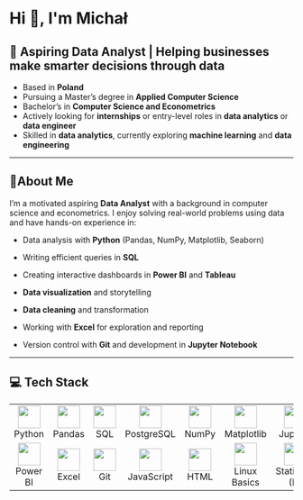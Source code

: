 # Hi 👋, I'm Michał

## 🎯 **Aspiring Data Analyst** | Helping businesses make smarter decisions through data


- Based in **Poland**  
- Pursuing a Master’s degree in **Applied Computer Science**  
- Bachelor’s in **Computer Science and Econometrics**  
- Actively looking for **internships** or entry-level roles in **data analytics** or **data engineer**
- Skilled in **data analytics**, currently exploring **machine learning** and **data engineering**



---

## 📌About Me
I’m a motivated aspiring **Data Analyst** with a background in computer science and econometrics.
I enjoy solving real-world problems using data and have hands-on experience in:

- Data analysis with **Python** (Pandas, NumPy, Matplotlib, Seaborn)

- Writing efficient queries in **SQL**

- Creating interactive dashboards in **Power BI** and **Tableau**

- **Data visualization** and storytelling

- **Data cleaning** and transformation

- Working with **Excel** for exploration and reporting

- Version control with **Git** and development in **Jupyter Notebook**

---
<h2>💻 Tech Stack</h2>

<table>
  <tr>
    <td align="center"><img src="https://cdn.jsdelivr.net/gh/devicons/devicon/icons/python/python-original.svg" width="40"/><br>Python</td>
    <td align="center"><img src="https://cdn.jsdelivr.net/gh/devicons/devicon/icons/pandas/pandas-original.svg" width="40"/><br>Pandas</td>
    <td align="center"><img src="https://cdn.jsdelivr.net/gh/devicons/devicon/icons/mysql/mysql-original.svg" width="40"/><br>SQL</td>
    <td align="center"><img src="https://cdn.jsdelivr.net/gh/devicons/devicon/icons/postgresql/postgresql-original.svg" width="40"/><br>PostgreSQL</td>
    <td align="center"><img src="https://cdn.jsdelivr.net/gh/devicons/devicon/icons/numpy/numpy-original.svg" width="40"/><br>NumPy</td>
    <td align="center"><img src="https://cdn.jsdelivr.net/gh/devicons/devicon/icons/matplotlib/matplotlib-original.svg" width="40"/><br>Matplotlib</td>
    <td align="center"><img src="https://cdn.jsdelivr.net/gh/devicons/devicon/icons/jupyter/jupyter-original.svg" width="40"/><br>Jupyter</td>
  </tr>
  <tr>
    <td align="center"><img src="https://img.icons8.com/color/48/power-bi.png" width="40"/><br>Power BI</td>
    <td align="center"><img src="https://img.icons8.com/color/48/microsoft-excel-2019--v1.png" width="40"/><br>Excel</td>
    <td align="center"><img src="https://cdn.jsdelivr.net/gh/devicons/devicon/icons/git/git-original.svg" width="40"/><br>Git</td>
    <td align="center"><img src="https://cdn.jsdelivr.net/gh/devicons/devicon/icons/javascript/javascript-original.svg" width="40"/><br>JavaScript</td>
    <td align="center"><img src="https://cdn.jsdelivr.net/gh/devicons/devicon/icons/html5/html5-original.svg" width="40"/><br>HTML</td>
    <td align="center"><img src="https://cdn.jsdelivr.net/gh/devicons/devicon/icons/linux/linux-original.svg" width="40"/><br>Linux Basics</td>
    <td align="center"><img src="https://cdn.jsdelivr.net/gh/devicons/devicon/icons/r/r-original.svg" width="40"/><br>Statistics (R)</td>
  </tr>
</table>
